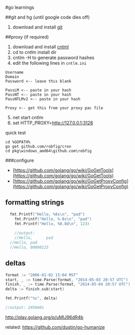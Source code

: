 #go learnings

##git and hg (until google code dies off)

1. download and install [git](http://git-scm.com/download/win)

##proxy (if required)

1. download and install [cntml](http://cntlm.sourceforge.net/)
1. cd to cntlm install dir
1. cntlm -H to generate password hashes
1. edit the following lines in ```cntlm.ini```

  ```
  Username
  Domain
  Password <-- leave this blank
  
  PassLM <-- paste in your hash
  PassNT <-- paste in your hash
  PassNTLMv2 <-- paste in your hash
  
  Proxy <-- get this from your proxy pac file
  
  ```

5. net start cntlm
6. set HTTP_PROXY=http://127.0.0.1:3128

quick test

```
cd %GOPATH%
go get github.com/robfig/cron
cd pkg\windows_amd64\github.com\robfig
```



###configure

* [https://github.com/golang/go/wiki/GoGetTools](https://github.com/golang/go/wiki/GoGetTools)
* [https://github.com/golang/go/wiki/GoGetProxyConfig](https://github.com/golang/go/wiki/GoGetProxyConfig)
 

## formatting strings

```go
  fmt.Printf("Hello, %8s\n", "pad")
	fmt.Printf("Hello, %-8s\n", "pad")
	fmt.Printf("Hello, %0.8d\n", 123)
	
	//output:
	//Hello,      pad
  //Hello, pad     
  //Hello, 00000123
```

## deltas

```go
format := "2006-01-02 15:04 MST"
start, _ := time.Parse(format, "2014-05-03 20:57 UTC")
finish, _ := time.Parse(format, "2014-05-04 20:57 UTC")
delta := finish.sub(start)

fmt.Printf("%s", delta)

//output: 24h0m0s
```

http://play.golang.org/p/uMlJ96dR4b

related: https://github.com/dustin/go-humanize
